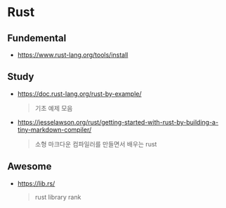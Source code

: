 # Rust

## Fundemental

- https://www.rust-lang.org/tools/install

## Study

- https://doc.rust-lang.org/rust-by-example/
  > 기초 예제 모음
- https://jesselawson.org/rust/getting-started-with-rust-by-building-a-tiny-markdown-compiler/
  > 소형 마크다운 컴파일러를 만들면서 배우는 rust

## Awesome

- https://lib.rs/
  > rust library rank
